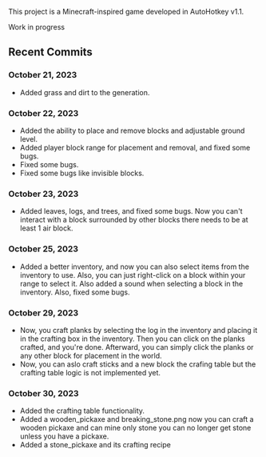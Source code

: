 This project is a Minecraft-inspired game developed in AutoHotkey v1.1.

Work in progress

## Recent Commits

### October 21, 2023
- Added grass and dirt to the generation.

### October 22, 2023
- Added the ability to place and remove blocks and adjustable ground level.
- Added player block range for placement and removal, and fixed some bugs.
- Fixed some bugs.
- Fixed some bugs like invisible blocks.

### October 23, 2023
- Added leaves, logs, and trees, and fixed some bugs. Now you can't interact with a block surrounded by other blocks there needs to be at least 1 air block.

### October 25, 2023
- Added a better inventory, and now you can also select items from the inventory to use. Also, you can just right-click on a block within your range to select it. Also added a sound when selecting a block in the inventory. Also, fixed some bugs.

### October 29, 2023
- Now, you craft planks by selecting the log in the inventory and placing it in the crafting box in the inventory. Then you can click on the planks crafted, and you're done. Afterward, you can simply click the planks or any other block for placement in the world.
- Now, you can aslo craft sticks and a new block the crafing table but the crafting table logic is not implemented yet.

### October 30, 2023
- Added the crafting table functionality.
- Added a wooden_pickaxe and breaking_stone.png now you can craft a wooden pickaxe and can mine only stone you can no longer get stone unless you have a pickaxe.
- Added a stone_pickaxe and its crafting recipe
